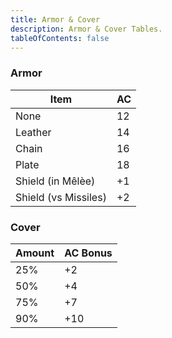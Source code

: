 ```yaml
---
title: Armor & Cover
description: Armor & Cover Tables.
tableOfContents: false
---
```


### Armor

| Item                 | AC  |
| -------------------- | --- |
| None                 | 12  |
| Leather              | 14  |
| Chain                | 16  |
| Plate                | 18  |
| Shield (in Mêlèe)    | +1  |
| Shield (vs Missiles) | +2  |

### Cover

| Amount | AC Bonus |
| ------ | -------- |
| 25%    | +2       |
| 50%    | +4       |
| 75%    | +7       |
| 90%    | +10      |
